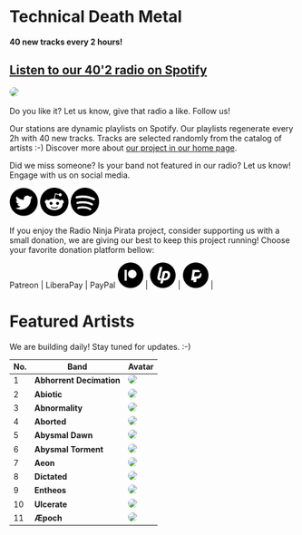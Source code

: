 # Technical Death Metal

**40 new tracks every 2 hours!**


## [Listen to our 40'2 radio on Spotify](https://spoti.fi/2IU51u1)

<a href="https://spoti.fi/2IU51u1" target="_blank"><img src="https://mosaic.scdn.co/640/ab67616d0000b27332e89244a9ec842103016c78ab67616d0000b27349b8a685b60d3a0fb13de72fab67616d0000b2735f519d6175480a5d72457dfdab67616d0000b27367c992d8559bd276bdde40ca" height="300" width="auto" style="border-radius:50%"></a>

Do you like it? Let us know, give that radio a like. Follow us!


Our stations are dynamic playlists on Spotify. Our playlists regenerate every 2h with 40 new tracks. Tracks are selected randomly from the catalog of artists :-) Discover more about [our project in our home page](https://radioninjapirata.github.io).

Did we miss someone? Is your band not featured in our radio? Let us know! Engage with us on social media.

<p>
    <a href="https://twitter.com/RNinjaPirata" target="_blank"><img src="assets/twitter_button.png" alt="twitter" height="50" width="50" /></a>
    <a href="https://www.reddit.com/r/RadioNinjaPirata/" target="_blank"><img src="assets/reddit_button.png" alt="reddit" height="50" width="50" /></a>
    <a href="https://open.spotify.com/user/pagbz485dhfowwiza5wc9cwh8?si=XVuH5a3NQ8Ohft-yPC5XBA" target="_blank"><img src="assets/spotify_button.png" alt="spotify" height="50" width="50" /></a>
</p>


If you enjoy the Radio Ninja Pirata project, consider supporting us with a small donation, we are giving our best to keep this project running! Choose your favorite donation platform bellow:

 Patreon | LiberaPay | PayPal
<a href="https://www.patreon.com/radioninjapirata" target="_blank"><img src="assets/patreon_black_logo_500x500.png" alt="patreon" height="45" width="45" /></a> | <a href="https://liberapay.com/RadioNinjaPirata/donate" target="_blank"><img src="assets/liberapay_logo_500x500.png" alt="liberapay" height="45" width="45" /></a> | <a href="https://www.paypal.com/cgi-bin/webscr?cmd=_s-xclick&hosted_button_id=TWGZ3KKDLEDUE&source=url" target="_blank"><img src="assets/paypal_black_logo_500x500.png" alt="paypal" height="45" width="45" /></a> |


# Featured Artists

We are building daily! Stay tuned for updates. :-)

No. | Band | Avatar
--- | ---- | ------
1 | **Abhorrent Decimation** | <img src="https://i.scdn.co/image/f204895d7966199a4afb296bb2d03285633bdbe0" height="100" width="auto" style="border-radius:50%">
2 | **Abiotic** | <img src="https://i.scdn.co/image/ab67616d00001e02cb60e93b599d395930afcdea" height="100" width="auto" style="border-radius:50%">
3 | **Abnormality** | <img src="https://i.scdn.co/image/1c5aac479bc80474cdf966980e58099a8c6cb49b" height="100" width="auto" style="border-radius:50%">
4 | **Aborted** | <img src="https://i.scdn.co/image/24ff53b066723870e04e5e1d69b93f39be2add7e" height="100" width="auto" style="border-radius:50%">
5 | **Abysmal Dawn** | <img src="https://i.scdn.co/image/41c6118f44a46806c6eb55de3c83015de0804fcc" height="100" width="auto" style="border-radius:50%">
6 | **Abysmal Torment** | <img src="https://i.scdn.co/image/ab67616d00001e02db9f6c91c74e2d8f79bb43bb" height="100" width="auto" style="border-radius:50%">
7 | **Aeon** | <img src="https://i.scdn.co/image/ab67616d00001e023065d7ec9a3e2755c466d907" height="100" width="auto" style="border-radius:50%">
8 | **Dictated** | <img src="https://i.scdn.co/image/fb26240903d3907adc111b19f8eb5cc17082d70c" height="100" width="auto" style="border-radius:50%">
9 | **Entheos** | <img src="https://i.scdn.co/image/2e5a95a240e74df1d829e08b049aa344fdd2b881" height="100" width="auto" style="border-radius:50%">
10 | **Ulcerate** | <img src="https://i.scdn.co/image/1e839c5b2f9d3bf9c2d8bba5ec31636f4b1f238e" height="100" width="auto" style="border-radius:50%">
11 | **Æpoch** | <img src="https://i.scdn.co/image/dd9c652f0b0e7e5407088de0e136645133a9913b" height="100" width="auto" style="border-radius:50%">